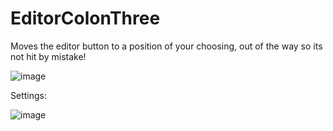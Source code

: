 # EditorColonThree
Moves the editor button to a position of your choosing, out of the way so its not hit by mistake!

![image](https://github.com/ModdingPink/EditorColonThree/assets/62712899/8f4aaa13-4efd-4d0a-9c34-f13958f666ec)

Settings:

![image](https://github.com/ModdingPink/EditorColonThree/assets/62712899/c4df141f-5ed8-4660-8735-fd75025e1675)
